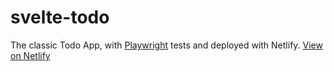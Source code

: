 # svelte-todo

The classic Todo App, with [Playwright](https://playwright.dev/) tests and deployed with Netlify.
[View on Netlify](https://zippy-flan-ba115b.netlify.app/)
